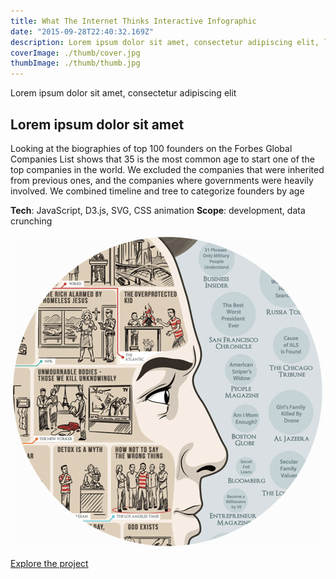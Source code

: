 ```yaml
---
title: What The Internet Thinks Interactive Infographic
date: "2015-09-28T22:40:32.169Z"
description: Lorem ipsum dolor sit amet, consectetur adipiscing elit, lorem ipsum dolor sit amet, consectetur adipiscing elit
coverImage: ./thumb/cover.jpg
thumbImage: ./thumb/thumb.jpg
---
```


Lorem ipsum dolor sit amet, consectetur adipiscing elit

## Lorem ipsum dolor sit amet

Looking at the biographies of top 100 founders on the Forbes Global Companies List shows that 35 is the most common age to start one of the top companies in the world. We excluded the companies that were inherited from previous ones, and the companies where governments were heavily involved.
We combined timeline and tree to categorize founders by age

**Tech**: JavaScript, D3.js, SVG, CSS animation
**Scope**: development, data crunching

![animation](./animation.gif)

[Explore the project](https://blog.adioma.com/what-internet-thinks-based-on-media-infographic/)